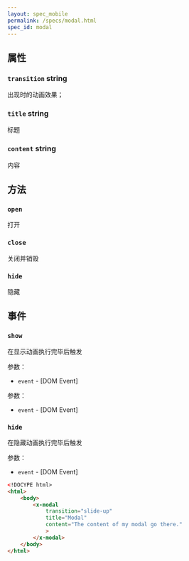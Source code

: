 ```yaml
---
layout: spec_mobile
permalink: /specs/modal.html
spec_id: modal
---
```


## 属性

### `transition` **string**

出现时的动画效果；

### `title` **string**

标题

### `content` **string**

内容

## 方法

### `open`

打开

### `close`

关闭并销毁

### `hide`

隐藏

## 事件

### `show`

在显示动画执行完毕后触发

参数：

 * `event` - [DOM Event]

参数：

 * `event` - [DOM Event]

### `hide`

在隐藏动画执行完毕后触发

参数：

 * `event` - [DOM Event]

```html
<!DOCYPE html>
<html>
    <body>
        <x-modal 
            transition="slide-up"
            title="Modal"
            content="The content of my modal go there."
            >
        </x-modal>
    </body>
</html>
```
